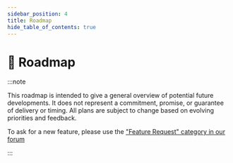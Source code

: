 ```yaml
---
sidebar_position: 4
title: Roadmap
hide_table_of_contents: true
---
```


# 🚀 Roadmap

:::note

This roadmap is intended to give a general overview of potential future developments. It does not represent a commitment, promise, or guarantee of delivery or timing. All plans are subject to change based on evolving priorities and feedback.

To ask for a new feature, please use the ["Feature Request" category in our forum](https://community.simplicite.io/c/feature-request/46)

:::


<Roadmap/>


